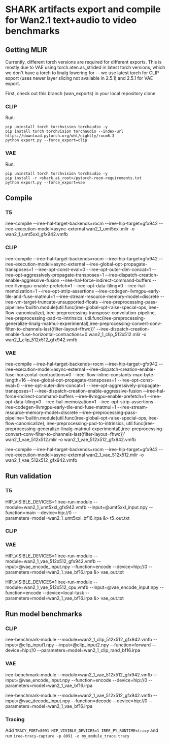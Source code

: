 # SHARK artifacts export and compile for Wan2.1 text+audio to video benchmarks

## Getting MLIR

Currently, different torch versions are required for different exports. This is mostly due to VAE using torch.aten.as_strided in latest torch versions, which we don't have a torch to linalg lowering for -- we use latest torch for CLIP export (uses newer layer slicing not available in 2.5.1) and 2.5.1 for VAE export.

First, check out this branch (wan_exports) in your local repository clone.

### CLIP
Run:
```shell
pip uninstall torch torchvision torchaudio -y
pip install torch torchvision torchaudio --index-url https://download.pytorch.org/whl/nightly/rocm6.3
python export.py --force_export=clip
```
### VAE
Run:
```shell
pip uninstall torch torchvision torchaudio -y
pip install -r <shark_ai_root>/pytorch-rocm-requirements.txt
python export.py --force_export=vae
```
## Compile

### T5
iree-compile --iree-hal-target-backends=rocm --iree-hip-target=gfx942 --iree-execution-model=async-external  wan2_1_umt5xxl.mlir -o wan2_1_umt5xxl_gfx942.vmfb

### CLIP
iree-compile --iree-hal-target-backends=rocm --iree-hip-target=gfx942 --iree-execution-model=async-external --iree-global-opt-propagate-transposes=1 --iree-opt-const-eval=0 --iree-opt-outer-dim-concat=1 --iree-opt-aggressively-propagate-transposes=1 --iree-dispatch-creation-enable-aggressive-fusion --iree-hal-force-indirect-command-buffers --iree-llvmgpu-enable-prefetch=1 --iree-opt-data-tiling=0 --iree-hal-memoization=1 --iree-opt-strip-assertions --iree-codegen-llvmgpu-early-tile-and-fuse-matmul=1 --iree-stream-resource-memory-model=discrete --iree-vm-target-truncate-unsupported-floats --iree-preprocessing-pass-pipeline='builtin.module(util.func(iree-global-opt-raise-special-ops, iree-flow-canonicalize), iree-preprocessing-transpose-convolution-pipeline, iree-preprocessing-pad-to-intrinsics, util.func(iree-preprocessing-generalize-linalg-matmul-experimental),iree-preprocessing-convert-conv-filter-to-channels-last{filter-layout=fhwc})' --iree-dispatch-creation-enable-fuse-horizontal-contractions=0 wan2_1_clip_512x512.mlir -o wan2_1_clip_512x512_gfx942.vmfb

### VAE
iree-compile --iree-hal-target-backends=rocm --iree-hip-target=gfx942 --iree-execution-model=async-external --iree-dispatch-creation-enable-fuse-horizontal-contractions=0  --iree-flow-inline-constants-max-byte-length=16 --iree-global-opt-propagate-transposes=1 --iree-opt-const-eval=0 --iree-opt-outer-dim-concat=1 --iree-opt-aggressively-propagate-transposes=1 --iree-dispatch-creation-enable-aggressive-fusion --iree-hal-force-indirect-command-buffers --iree-llvmgpu-enable-prefetch=1 --iree-opt-data-tiling=0 --iree-hal-memoization=1 --iree-opt-strip-assertions --iree-codegen-llvmgpu-early-tile-and-fuse-matmul=1 --iree-stream-resource-memory-model=discrete --iree-preprocessing-pass-pipeline='builtin.module(util.func(iree-global-opt-raise-special-ops, iree-flow-canonicalize), iree-preprocessing-pad-to-intrinsics, util.func(iree-preprocessing-generalize-linalg-matmul-experimental),iree-preprocessing-convert-conv-filter-to-channels-last{filter-layout=fhwc})' wan2_1_vae_512x512.mlir -o wan2_1_vae_512x512_gfx942.vmfb 

iree-compile --iree-hal-target-backends=rocm --iree-hip-target=gfx942 --iree-execution-model=async-external  wan2_1_vae_512x512.mlir -o wan2_1_vae_512x512_gfx942.vmfb

## Run validation
### T5
HIP_VISIBLE_DEVICES=1 iree-run-module --module=wan2_1_umt5xxl_gfx942.vmfb --input=@umt5xxl_input.npy --function=main --device=hip://0 --parameters=model=wan2_1_umt5xxl_bf16.irpa &> t5_out.txt

### CLIP
### VAE
HIP_VISIBLE_DEVICES=1 iree-run-module --module=wan2_1_vae_512x512_gfx942.vmfb --input=@vae_encode_input.npy --function=encode --device=hip://0 --parameters=model=wan2_1_vae_bf16.irpa &> vae_out.txt

HIP_VISIBLE_DEVICES=1 iree-run-module --module=wan2_1_vae_512x512_cpu.vmfb --input=@vae_encode_input.npy --function=encode --device=local-task --parameters=model=wan2_1_vae_bf16.irpa &> vae_out.txt

## Run model benchmarks
### CLIP
iree-benchmark-module --module=wan2_1_clip_512x512_gfx942.vmfb --input=@clip_input1.npy --input=@clip_input2.npy --function=forward --device=hip://0 --parameters=model=wan2_1_clip_rand_bf16.irpa

### VAE
iree-benchmark-module --module=wan2_1_vae_512x512_gfx942.vmfb --input=@vae_encode_input.npy --function=encode --device=hip://0 --parameters=model=wan2_1_vae_bf16.irpa

iree-benchmark-module --module=wan2_1_vae_512x512_gfx942.vmfb --input=@vae_decode_input.npy --function=decode --device=hip://0 --parameters=model=wan2_1_vae_bf16.irpa

### Tracing
Add `TRACY_PORT=8091 HIP_VISIBLE_DEVICES=1 IREE_PY_RUNTIME=tracy` and run `iree-tracy-capture -p 8091 -o my_module_trace.tracy`
